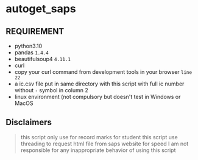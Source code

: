 # autoget_saps
## REQUIREMENT
- python3.10
- pandas `1.4.4`
- beautifulsoup4 `4.11.1`
- curl
- copy your curl command from development tools in your browser `line 22`
- a ic.csv file put in same directory with this script with full ic number without `-` symbol in column 2
- linux environment (not compulsory but doesn't test in Windows or MacOS

## Disclaimers
> this script only use for record marks for student
> this script use threading to request html file from saps website for speed
> I am not responsible for any inappropriate behavior of using this script

